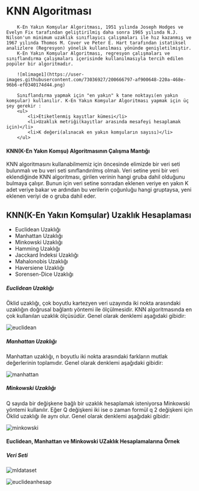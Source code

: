 # KNN Algoritması
        K-En Yakın Komşular Algoritması, 1951 yılında Joseph Hodges ve Evelyn Fix tarafından geliştirilmiş daha sonra 1965 yılında N.J. Nilson'un minimum uzaklık sınıflayıcı çalışmaları ile hız kazanmış ve 1967 yılında Thomos M. Cover ve Peter E. Hart tarafından istatiksel analizlere (Regresyon) yönelik kullanılması yönünde genişletilmiştir.
        K-En Yakın Komşular Algoritması, regresyon çalışmaları ve sınıflandırma çalışmaları içerisinde kullanılmasıyla tercih edilen popüler bir algoritmadır.
        
        ![mlimage1](https://user-images.githubusercontent.com/73036927/200666797-af900648-220a-468e-96b6-ef0340174d44.png)

        Sınıflandırma yapmak için "en yakın" k tane noktayı(en yakın komşular) kullanılır. K-En Yakın Komşular Algoritması yapmak için üç şey gerekir :
        <ul>
            <li>Etiketlenmiş kayıtlar kümesi</li>
            <li>Uzaklık metriği(kayıtlar arasında mesafeyi hesaplamak için)</li>
            <li>K değeri(alınacak en yakın komşuların sayısı)</li>
        </ul>
  
  <h4>KNN(K-En Yakın Komşu) Algoritmasının Çalışma Mantığı</h4>
        KNN algoritmasını kullanabilmemiz için öncesinde elimizde bir veri seti bulunmalı ve bu veri seti sınıflandırılmış olmalı. Veri setine yeni bir veri eklendiğinde KNN algoritması, girilen verinin hangi gruba dahil olduğunu bulmaya çalışır. Bunun için veri setine sonradan eklenen veriye en yakın K adet veriye bakar ve ardından bu verilerin çoğunluğu hangi gruptaysa, yeni eklenen veriyi de o gruba dahil eder.
        
<h2>KNN(K-En Yakın Komşular) Uzaklık Hesaplaması</h2>
          <ul>
            <li>Euclidean Uzaklığı</li>
            <li>Manhattan Uzaklığı</li>
            <li>Minkowski Uzaklığı</li>
            <li>Hamming Uzaklığı</li>
            <li>Jacckard İndeksi Uzaklığı</li>
            <li>Mahalonobis Uzaklığı</li>
            <li>Haversiene Uzaklığı</li>
            <li>Sorensen-Dice Uzaklığı</li>
          </ul>
 
 <h5>Euclidean Uzaklığı</h5>
 Öklid uzaklığı, çok boyutlu kartezyen veri uzayında iki nokta arasındaki uzaklığın doğrusal bağlantı yöntemi ile ölçülmesidir. 
KNN algoritmasında en çok kullanılan uzaklık ölçüsüdür. Genel olarak denklemi aşağıdaki gibidir:

![euclidean](https://user-images.githubusercontent.com/73036927/200669135-31650477-3cfb-4878-9f1f-5394497e9671.png)

 
 <h5>Manhattan Uzaklığı</h5>
 Manhattan uzaklığı, n boyutlu iki nokta arasındaki farkların mutlak değerlerinin toplamıdır.
 Genel olarak denklemi aşağıdaki gibidir:


 ![manhattan](https://user-images.githubusercontent.com/73036927/200669317-d351af22-b27c-43c0-a7d1-ccbe61bc213b.png)

 <h5>Minkowski Uzaklığı</h5>
 
 Q sayıda bir değişkene bağlı bir uzaklık hesaplamak isteniyorsa Minkowski yöntemi kullanılır.
 Eğer Q değişkeni iki ise o zaman formül q 2 değişkeni için Öklid uzaklığı ile aynı olur. Genel olarak denklemi aşağıdaki gibidir:

![minkowski](https://user-images.githubusercontent.com/73036927/200669446-1658f5cc-158c-4373-8ac9-3adce6d882f1.png)

<h4>Euclidean, Manhattan ve Minkowski UZaklık Hesaplamalarına Örnek</h4>
<h5>Veri Seti</h5>

![mldataset](https://user-images.githubusercontent.com/73036927/200669939-bb4bf1ba-b5ea-4a8c-98b8-f38d924b31cb.png)

![euclideanhesap](https://user-images.githubusercontent.com/73036927/200670027-c1fa239e-d741-4864-a96b-776be85681d7.png)

 
 
 
 <h1></h1>

